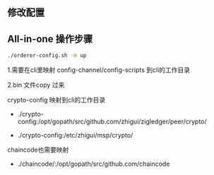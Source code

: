 修改配置
--------

All-in-one  操作步骤
--------

```bash
./orderer-config.sh -m up
```

1.需要在cli里映射 config-channel/config-scripts 到cli的工作目录

2.bin 文件copy 过来

crypto-config 映射到cli的工作目录
- ./crypto-config:/opt/gopath/src/github.com/zhigui/zigledger/peer/crypto/

- ./crypto-config:/etc/zhigui/msp/crypto/

chaincode也需要映射
- ./chaincode/:/opt/gopath/src/github.com/chaincode

